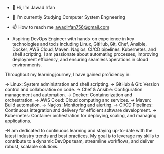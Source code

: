 - 👋 Hi, I’m Jawad Irfan 
- 🌱 I’m currently Studying Computer System Engineering 
- 📫 How to reach me jawadirfan756@gmail.com
  
- Aspiring DevOps Engineer with hands-on experience in key technologies and tools including Linux, GitHub, Git, Chef, Ansible, Docker, AWS Cloud, Maven, Nagios, CI/CD pipelines, Kubernetes, and shell scripting. I am passionate about automating processes, improving deployment efficiency, and ensuring seamless operations in cloud environments.

Throughout my learning journey, I have gained proficiency in:

-> Linux: System administration and shell scripting.
-> GitHub & Git: Version control and collaboration on code.
-> Chef & Ansible: Configuration management and automation.
-> Docker: Containerization and orchestration.
-> AWS Cloud: Cloud computing and services.
-> Maven: Build automation.
-> Nagios: Monitoring and alerting.
-> CI/CD Pipelines: Continuous integration and delivery for efficient software development.
-> Kubernetes: Container orchestration for deploying, scaling, and managing applications.

->I am dedicated to continuous learning and staying up-to-date with the latest industry trends and best practices. My goal is to leverage my skills to contribute to a dynamic DevOps team, streamline workflows, and deliver robust, scalable solutions.

<!---
Jawad12wq/Jawad12wq is a ✨ special ✨ repository because its `README.md` (this file) appears on your GitHub profile.
You can click the Preview link to take a look at your changes.
--->
